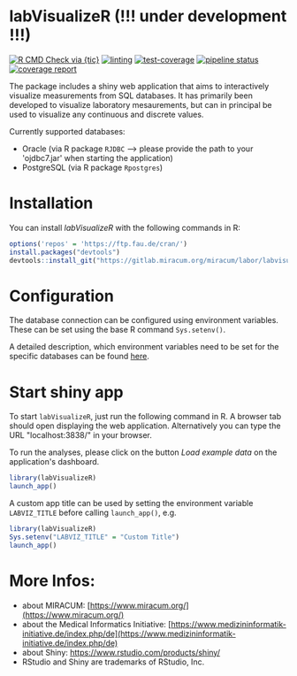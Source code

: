 # labVisualizeR (!!! under development !!!)

<!-- badges: start -->
[![R CMD Check via {tic}](https://github.com/miracum/labor-labvisualizer/workflows/R%20CMD%20Check%20via%20{tic}/badge.svg?branch=master)](https://github.com/miracum/labor-labvisualizer/actions)
[![linting](https://github.com/miracum/labor-labvisualizer/workflows/lint/badge.svg?branch=master)](https://github.com/miracum/labor-labvisualizer/actions)
[![test-coverage](https://github.com/miracum/labor-labvisualizer/workflows/test-coverage/badge.svg?branch=master)](https://github.com/miracum/labor-labvisualizer/actions)
[![pipeline status](https://gitlab.miracum.org/miracum/labor/labvisualizer/badges/master/pipeline.svg)](https://gitlab.miracum.org/miracum/labor/labvisualizer/commits/master)
[![coverage report](https://gitlab.miracum.org/miracum/labor/labvisualizer/badges/master/coverage.svg)](https://gitlab.miracum.org/miracum/labor/labvisualizer/commits/master)
<!-- badges: end -->


The package includes a shiny web application that aims to interactively visualize measurements from SQL databases. It has primarily been developed to visualize laboratory mesaurements, but can in principal be used to visualize any continuous and discrete values. 

Currently supported databases:  
* Oracle (via R package `RJDBC` --> please provide the path to your 'ojdbc7.jar' when starting the application) 
* PostgreSQL (via R package `Rpostgres`)

# Installation

You can install *labVisualizeR* with the following commands in R:

``` r
options('repos' = 'https://ftp.fau.de/cran/')
install.packages("devtools")
devtools::install_git("https://gitlab.miracum.org/miracum/labor/labvisualizer.git")
```

# Configuration 

The database connection can be configured using environment variables. These can be set using the base R command `Sys.setenv()`.

A detailed description, which environment variables need to be set for the specific databases can be found [here](https://github.com/miracum/misc-dizutils/blob/master/README.md).

# Start shiny app

To start `labVisualizeR`, just run the following command in R. A browser tab should open displaying the web application. Alternatively you can type the URL "localhost:3838/" in your browser.

To run the analyses, please click on the button *Load example data* on the application's dashboard.

```r
library(labVisualizeR)
launch_app()
```

A custom app title can be used by setting the environment variable `LABVIZ_TITLE` before calling `launch_app()`, e.g. 

```r
library(labVisualizeR)
Sys.setenv("LABVIZ_TITLE" = "Custom Title")
launch_app()
```


# More Infos:

- about MIRACUM: [https://www.miracum.org/](https://www.miracum.org/)
- about the Medical Informatics Initiative: [https://www.medizininformatik-initiative.de/index.php/de](https://www.medizininformatik-initiative.de/index.php/de)
- about Shiny: https://www.rstudio.com/products/shiny/
- RStudio and Shiny are trademarks of RStudio, Inc.


